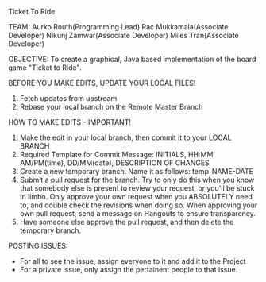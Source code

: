 Ticket To Ride

TEAM:
Aurko Routh(Programming Lead)
Rac Mukkamala(Associate Developer)
Nikunj Zamwar(Associate Developer)
Miles Tran(Associate Developer)

OBJECTIVE:
To create a graphical, Java based implementation of the board game "Ticket to Ride".

BEFORE YOU MAKE EDITS, UPDATE YOUR LOCAL FILES!
1. Fetch updates from upstream
2. Rebase your local branch on the Remote Master Branch

HOW TO MAKE EDITS - IMPORTANT!
1. Make the edit in your local branch, then commit it to your LOCAL BRANCH
2. Required Template for Commit Message: INITIALS, HH:MM AM/PM(time), DD/MM(date), DESCRIPTION OF CHANGES
3. Create a new temporary branch. Name it as follows: temp-NAME-DATE
4. Submit a pull request for the branch. Try to only do this when you know that somebody else is present to review your request, or you'll be stuck in limbo. Only approve your own request when you ABSOLUTELY need to, and double check the revisions when doing so. When approving your own pull request, send a message on Hangouts to ensure transparency.
5. Have someone else approve the pull request, and then delete the temporary branch.

POSTING ISSUES:
- For all to see the issue, assign everyone to it and add it to the Project
- For a private issue, only assign the pertainent people to that issue.

